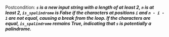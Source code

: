 Postcondition: ***`s` is a new input string with a length of at least 2, `n` is at least 2, `is_spalindrome` is False if the characters at positions `i` and `n - i - 1` are not equal, causing a break from the loop. If the characters are equal, `is_spalindrome` remains True, indicating that `s` is potentially a palindrome.***
